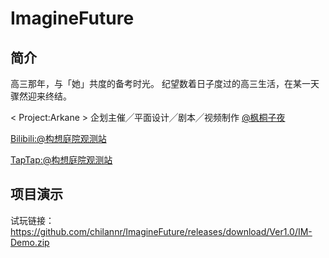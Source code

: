 # ImagineFuture
## 简介

高三那年，与「她」共度的备考时光。
纪望数着日子度过的高三生活，在某一天骤然迎来终结。


< Project:Arkane >
企划主催╱平面设计╱剧本╱视频制作 [@枫桐子夜](https://space.bilibili.com/33804834/ "枫桐子夜")

[Bilibili:@构想庭院观测站](https://space.bilibili.com/386003428/ "@构想庭院观测站")

[TapTap:@构想庭院观测站](https://m.taptap.cn/app/%E6%9E%84%E6%83%B3%E5%BD%BC%E6%96%B9-241670?share_id=17f23c60a9c2&utm_medium=share&utm_source=copylink/ "@构想庭院观测站")


## 项目演示
试玩链接：https://github.com/chilannr/ImagineFuture/releases/download/Ver1.0/IM-Demo.zip


